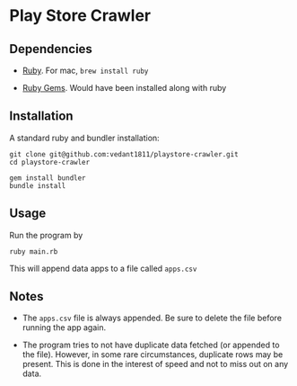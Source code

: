 # Play Store Crawler


## Dependencies

 * [Ruby](https://www.ruby-lang.org/en/documentation/installation/). For mac, `brew install ruby`

 * [Ruby Gems](https://rubygems.org/pages/download). Would have been installed along with ruby


## Installation

A standard ruby and bundler installation:

```
git clone git@github.com:vedant1811/playstore-crawler.git
cd playstore-crawler

gem install bundler
bundle install
```


## Usage

Run the program by

```
ruby main.rb
```

This will append data apps to a file called `apps.csv`


## Notes

 * The `apps.csv` file is always appended. Be sure to delete the file before running the app again.

 * The program tries to not have duplicate data fetched (or appended to the file). However, in some rare circumstances,
 duplicate rows may be present. This is done in the interest of speed and not to miss out on any data.
